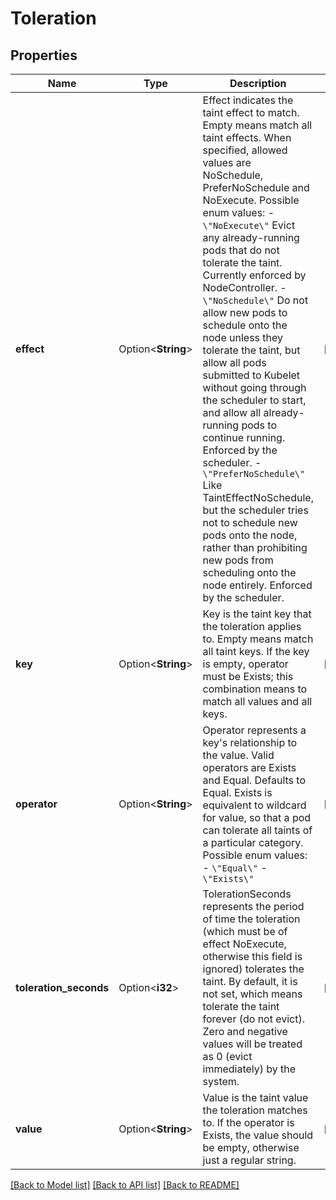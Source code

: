 # Toleration

## Properties

Name | Type | Description | Notes
------------ | ------------- | ------------- | -------------
**effect** | Option<**String**> | Effect indicates the taint effect to match. Empty means match all taint effects. When specified, allowed values are NoSchedule, PreferNoSchedule and NoExecute.  Possible enum values:  - `\"NoExecute\"` Evict any already-running pods that do not tolerate the taint. Currently enforced by NodeController.  - `\"NoSchedule\"` Do not allow new pods to schedule onto the node unless they tolerate the taint, but allow all pods submitted to Kubelet without going through the scheduler to start, and allow all already-running pods to continue running. Enforced by the scheduler.  - `\"PreferNoSchedule\"` Like TaintEffectNoSchedule, but the scheduler tries not to schedule new pods onto the node, rather than prohibiting new pods from scheduling onto the node entirely. Enforced by the scheduler. | [optional]
**key** | Option<**String**> | Key is the taint key that the toleration applies to. Empty means match all taint keys. If the key is empty, operator must be Exists; this combination means to match all values and all keys. | [optional]
**operator** | Option<**String**> | Operator represents a key's relationship to the value. Valid operators are Exists and Equal. Defaults to Equal. Exists is equivalent to wildcard for value, so that a pod can tolerate all taints of a particular category.  Possible enum values:  - `\"Equal\"`  - `\"Exists\"` | [optional]
**toleration_seconds** | Option<**i32**> | TolerationSeconds represents the period of time the toleration (which must be of effect NoExecute, otherwise this field is ignored) tolerates the taint. By default, it is not set, which means tolerate the taint forever (do not evict). Zero and negative values will be treated as 0 (evict immediately) by the system. | [optional]
**value** | Option<**String**> | Value is the taint value the toleration matches to. If the operator is Exists, the value should be empty, otherwise just a regular string. | [optional]

[[Back to Model list]](../README.md#documentation-for-models) [[Back to API list]](../README.md#documentation-for-api-endpoints) [[Back to README]](../README.md)


